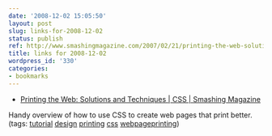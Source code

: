 ```yaml
---
date: '2008-12-02 15:05:50'
layout: post
slug: links-for-2008-12-02
status: publish
ref: http://www.smashingmagazine.com/2007/02/21/printing-the-web-solutions-and-techniques/
title: links for 2008-12-02
wordpress_id: '330'
categories:
- bookmarks
---
```


  * [Printing the Web: Solutions and Techniques | CSS | Smashing Magazine](http://www.smashingmagazine.com/2007/02/21/printing-the-web-solutions-and-techniques/)


Handy overview of how to use CSS to create web pages that print better. (tags: [tutorial](http://delicious.com/eob/tutorial) [design](http://delicious.com/eob/design) [printing](http://delicious.com/eob/printing) [css](http://delicious.com/eob/css) [webpageprinting](http://delicious.com/eob/webpageprinting))



